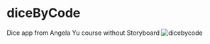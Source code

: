 # diceByCode
Dice app from Angela Yu course without Storyboard ![dicebycode](https://github.com/Hesoyam07/diceByCode/assets/140389449/faa29e46-e8f6-4b25-b786-8da23aa581c3)
